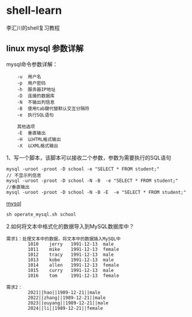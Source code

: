 # shell-learn
李汇川的shell复习教程

## linux mysql 参数详解

mysql命令参数详解：
	
		-u	用户名
		-p	用户密码
		-h	服务器IP地址
		-D	连接的数据库
		-N	不输出列信息
		-B	使用tab键代替默认交互分隔符
		-e	执行SQL语句
		
		其他选项
		-E	垂直输出
		-H	以HTML格式输出
		-X	以XML格式输出

1、写一个脚本，该脚本可以接收二个参数，参数为需要执行的SQL语句
    
    mysql -uroot -proot -D school -e "SELECT * FROM student;"
    // 不显示列信息
    mysql -uroot -proot -D school -N -B  -e "SELECT * FROM student;"
    //垂直输出
    mysql -uroot -proot -D school -N -B -E  -e "SELECT * FROM student;"
[mysql](./operate_mysql.sh)
    
    sh operate_mysql.sh school 

2.如何将文本中格式化的数据导入到MySQL数据库中？
    
    需求1：处理文本中的数据，将文本中的数据插入MySQL中			
			1010	jerry	1991-12-13	male
			1011	mike	1991-12-13	female
			1012	tracy	1991-12-13	male
			1013	kobe	1991-12-13	male
			1014	allen	1991-12-13	female
			1015	curry	1991-12-13	male
			1016	tom		1991-12-13	female

    需求2：
			2021||hao||1989-12-21||male
			2022||zhang||1989-12-21||male
			2023||ouyang||1989-12-21||male
			2024||li||1989-12-21||female
			
        